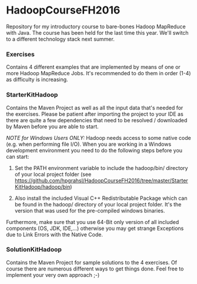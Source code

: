 # HadoopCourseFH2016
Repository for my introductory course to bare-bones Hadoop MapReduce with Java. The course has been held for the last time this year. We'll switch to a different technology stack next summer.

### Exercises

Contains 4 different examples that are implemented by means of one or more Hadoop MapReduce Jobs. It's recommended to do them in order (1-4) as difficulty is increasing.

### StarterKitHadoop

Contains the Maven Project as well as all the input data that's needed for the exercises. Please be patient after importing the project to your IDE as there are quite a few dependencies that need to be resolved / downloaded by Maven before you are able to start.

*NOTE for Windows Users ONLY:*
Hadoop needs access to some native code (e.g. when performing file I/O). When you are working in a Windows development environment you need to do the following steps before you can start:

1. Set the PATH environment variable to include the hadoop/bin/ directory of your local project folder (see https://github.com/hpgrahsl/HadoopCourseFH2016/tree/master/StarterKitHadoop/hadoop/bin)

2. Also install the included Visual C++ Redistributable Package which can be found in the hadoop/ directory of your local project folder. It's the version that was used for the pre-compiled windows binaries.

Furthermore, make sure that you use 64-Bit only version of all included components (OS, JDK, IDE,...) otherwise you may get strange Exceptions due to Link Errors with the Native Code.

### SolutionKitHadoop

Contains the Maven Project for sample solutions to the 4 exercises. Of course there are numerous different ways to get things done. Feel free to implement your very own approach ;-)
 
